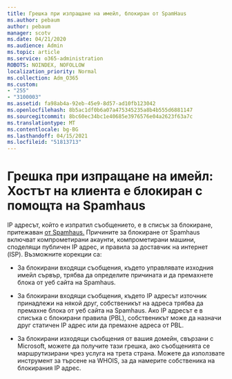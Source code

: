 ```yaml
---
title: Грешка при изпращане на имейл, блокиран от SpamHaus
ms.author: pebaum
author: pebaum
manager: scotv
ms.date: 04/21/2020
ms.audience: Admin
ms.topic: article
ms.service: o365-administration
ROBOTS: NOINDEX, NOFOLLOW
localization_priority: Normal
ms.collection: Adm_O365
ms.custom:
- "255"
- "3100003"
ms.assetid: fa98ab4a-92eb-45e9-8d57-ad10fb123042
ms.openlocfilehash: 8b5ac1df0b6a07a475345235a8b4b555d6881147
ms.sourcegitcommit: 8bc60ec34bc1e40685e3976576e04a2623f63a7c
ms.translationtype: MT
ms.contentlocale: bg-BG
ms.lasthandoff: 04/15/2021
ms.locfileid: "51813713"
---
```

# <a name="error-sending-email-client-host-blocked-using-spamhaus"></a>Грешка при изпращане на имейл: Хостът на клиента е блокиран с помощта на Spamhaus

IP адресът, който е изпратил съобщението, е в списък за блокиране, притежаван [от Spamhaus.](https://go.microsoft.com/fwlink/p/?linkid=123245) Причините за блокиране от Spamhaus включват компрометирани акаунти, компрометирани машини, споделящи публичен IP адрес, и правила за доставчик на интернет (ISP). Възможните корекции са:
  
- За блокирани входящи съобщения, където управлявате изходния имейл сървър, трябва да определите причината и да премахнете блока от уеб сайта на Spamhaus.

- За блокирани входящи съобщения, където IP адресът източник принадлежи на някой друг, собственикът на адреса трябва да премахне блока от уеб сайта на Spamhaus. Ако IP адресът е в списъка с блокирани правила (PBL), собственикът може да назначи друг статичен IP адрес или да премахне адреса от PBL.

- За блокирани изходящи съобщения от вашия домейн, свързани с Microsoft, можете да получите тази грешка, ако съобщенията се маршрутизирани чрез услуга на трета страна. Можете да използвате инструмент за търсене на WHOIS, за да намерите собственика на блокирания IP адрес.
